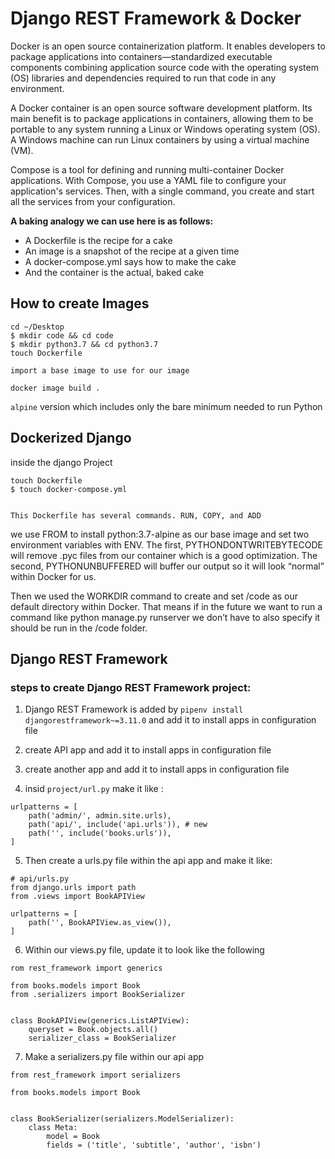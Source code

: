 # Django REST Framework & Docker


Docker is an open source containerization platform. It enables developers to package applications into containers—standardized executable components combining application source code with the operating system (OS) libraries and dependencies required to run that code in any environment.


A Docker container is an open source software development platform. Its main benefit is to package applications in containers, allowing them to be portable to any system running a Linux or Windows operating system (OS). A Windows machine can run Linux containers by using a virtual machine (VM).


Compose is a tool for defining and running multi-container Docker applications. With Compose, you use a YAML file to configure your application's services. Then, with a single command, you create and start all the services from your configuration.


**A baking analogy we can use here is as follows:**

* A Dockerfile is the recipe for a cake
* An image is a snapshot of the recipe at a given time
* A docker-compose.yml says how to make the cake
* And the container is the actual, baked cake


## How to create Images

```
cd ~/Desktop
$ mkdir code && cd code
$ mkdir python3.7 && cd python3.7
touch Dockerfile

import a base image to use for our image

docker image build .

```
`alpine` version which includes only the bare minimum needed to run Python


## Dockerized Django

inside the django Project

```
touch Dockerfile
$ touch docker-compose.yml


This Dockerfile has several commands. RUN, COPY, and ADD

```

we use FROM to install python:3.7-alpine as our base image and set two environment variables with ENV. The first, PYTHONDONTWRITEBYTECODE will remove .pyc files from our container which is a good optimization. The second, PYTHONUNBUFFERED will buffer our output so it will look “normal” within Docker for us.

Then we used the WORKDIR command to create and set /code as our default directory within Docker. That means if in the future we want to run a command like python manage.py runserver we don’t have to also specify it should be run in the /code folder.

## Django REST Framework

### steps to create Django REST Framework project:

1. Django REST Framework is added by `pipenv install djangorestframework~=3.11.0` and add it to install apps in configuration file

2. create API app and add it to  install apps in configuration file

3. create another app and add it to install apps in configuration file

4. insid `project/url.py` make it like : 
```
urlpatterns = [
    path('admin/', admin.site.urls),
    path('api/', include('api.urls')), # new
    path('', include('books.urls')),
]
```
5. Then create a urls.py file within the api app and make it like:
```
# api/urls.py
from django.urls import path
from .views import BookAPIView

urlpatterns = [
    path('', BookAPIView.as_view()),
]
```

6. Within our views.py file, update it to look like the following
```
rom rest_framework import generics

from books.models import Book
from .serializers import BookSerializer


class BookAPIView(generics.ListAPIView):
    queryset = Book.objects.all()
    serializer_class = BookSerializer
```

7. Make a serializers.py file within our api app
```
from rest_framework import serializers

from books.models import Book


class BookSerializer(serializers.ModelSerializer):
    class Meta:
        model = Book
        fields = ('title', 'subtitle', 'author', 'isbn')
```




